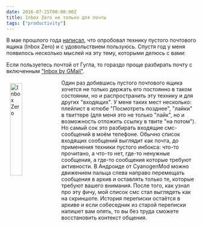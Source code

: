 ```yaml
---
date: 2016-07-25T00:00:00Z
title: Inbox Zero не только для почты
tags: ["productivity"]
---
```


В мае прошлого года [написал](/2015/05/27/lifehacks.html), что опробовал
технику пустого почтового ящика (Inbox Zero) и с удовольствием пользуюсь. Спустя
год у меня появилось несколько мыслей на эту тему, которыми делюсь с вами:

Если пользуетесь почтой от Гугла, то гораздо проще разбирать почту с включенным
["Inbox by GMail"](https://www.google.com/inbox/).

<img src="/images/sms-inbox.png" width="25%" alt="Inbox Zero" style="float:left" vspace="10" hspace="10">

Один раз добившись пустого почтового ящика хочется не только держать его
постоянно в таком состоянии, но и распространить эту технику и для других
"входящих". У меня таких мест несколько: плейлист в ютюбе "Посмотреть позднее",
"лайки" в твиттере (для меня это не только "лайк", но и возможность отложить
ссылку в твите "на потом"). Но самый сок это разбирать входящие смс-сообщений в
моём телефоне.  Обычно список входящих сообщений выглядит как почта, до
применения техники пустого инбокса: что-то прочитано, а что-то нет, где-то
ненужные сообщения, а где-то сообщения которые требуют активности.  В Андроиде
от CyanogenMod можно движением пальца слева направо перемещать сообщения в архив
и оставлять только те, которые требуют вашего внимания. После того, как узнал
про эту фичу, мой список смс стал выглядеть как на скриншоте. История переписки
остаётся в архиве и если собеседник из старой переписки напишет вам опять, то вы
без труда сможете восстановить контекст общения.
